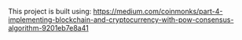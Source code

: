 This project is built using: https://medium.com/coinmonks/part-4-implementing-blockchain-and-cryptocurrency-with-pow-consensus-algorithm-9201eb7e8a41
